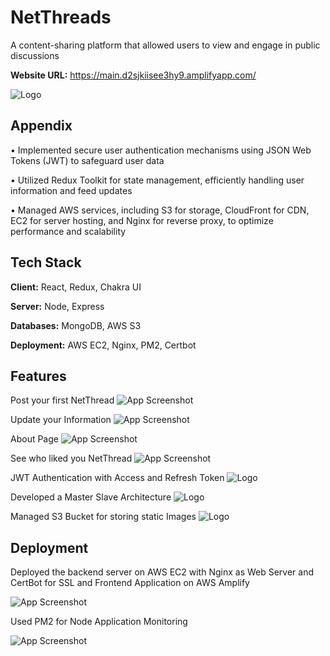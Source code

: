 
# NetThreads

A content-sharing platform that allowed users to view and engage in public discussions

**Website URL:** https://main.d2sjkiisee3hy9.amplifyapp.com/

![Logo](https://d19arwbdzmrgqz.cloudfront.net/dark_n_new.png)


## Appendix

• Implemented secure user authentication mechanisms using JSON Web Tokens (JWT) to safeguard user data

• Utilized Redux Toolkit for state management, efficiently handling user information and feed updates

• Managed AWS services, including S3 for storage, CloudFront for CDN, EC2 for server hosting, and Nginx for
reverse proxy, to optimize performance and scalability


## Tech Stack

**Client:** React, Redux, Chakra UI

**Server:** Node, Express

**Databases:** MongoDB, AWS S3

**Deployment:** AWS EC2, Nginx, PM2, Certbot

## Features

Post your first NetThread
![App Screenshot](https://d19arwbdzmrgqz.cloudfront.net/Screenshot%202024-07-28%20160009.png)


Update your Information
![App Screenshot](https://d19arwbdzmrgqz.cloudfront.net/Screenshot%202024-07-28%20160050.png
)

About Page
![App Screenshot](https://d19arwbdzmrgqz.cloudfront.net/Screenshot%202024-07-28%20160133.png
)



See who liked you NetThread
![App Screenshot](
https://d19arwbdzmrgqz.cloudfront.net/Screenshot%202024-07-28%20160237.png
)



JWT Authentication with Access and Refresh Token
![Logo](
https://d19arwbdzmrgqz.cloudfront.net/Screenshot%202024-07-28%20160321.png
)



Developed a Master Slave Architecture
![Logo](
https://d19arwbdzmrgqz.cloudfront.net/Screenshot%202024-07-28%20161017.png
)


Managed S3 Bucket for storing static Images
![Logo](
https://d19arwbdzmrgqz.cloudfront.net/Screenshot%202024-07-28%20162435.png
)





## Deployment

Deployed the backend server on AWS EC2 with Nginx as Web Server and CertBot for SSL and Frontend Application on AWS Amplify

![App Screenshot](
https://d19arwbdzmrgqz.cloudfront.net/Screenshot%202024-07-28%20161112.png
)




Used PM2 for Node Application Monitoring

![App Screenshot](
https://d19arwbdzmrgqz.cloudfront.net/pm2.png
)


